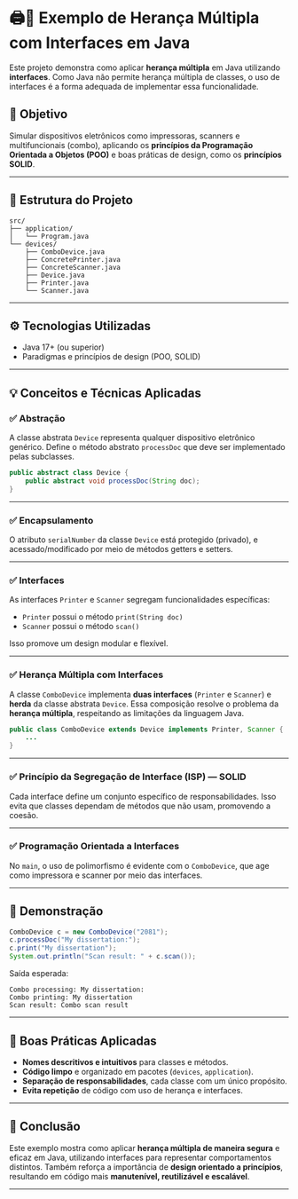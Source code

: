 # 🖨️📠 Exemplo de Herança Múltipla com Interfaces em Java

Este projeto demonstra como aplicar **herança múltipla** em Java utilizando **interfaces**.
 Como Java não permite herança múltipla de classes, o uso de interfaces é a forma adequada de implementar essa funcionalidade.

## 🚀 Objetivo

Simular dispositivos eletrônicos como impressoras, scanners e multifuncionais (combo), aplicando os **princípios da Programação Orientada a Objetos (POO)**
 e boas práticas de design, como os **princípios SOLID**.

---

## 📂 Estrutura do Projeto

```
src/
├── application/
│   └── Program.java
└── devices/
    ├── ComboDevice.java
    ├── ConcretePrinter.java
    ├── ConcreteScanner.java
    ├── Device.java
    ├── Printer.java
    └── Scanner.java
```

---

## ⚙️ Tecnologias Utilizadas

- Java 17+ (ou superior)
- Paradigmas e princípios de design (POO, SOLID)

---

## 💡 Conceitos e Técnicas Aplicadas

### ✅ **Abstração**
A classe abstrata `Device` representa qualquer dispositivo eletrônico genérico.
 Define o método abstrato `processDoc` que deve ser implementado pelas subclasses.

```java
public abstract class Device {
    public abstract void processDoc(String doc);
}
```

---

### ✅ **Encapsulamento**
O atributo `serialNumber` da classe `Device` está protegido (privado), e acessado/modificado por meio de métodos getters e setters.

---

### ✅ **Interfaces**
As interfaces `Printer` e `Scanner` segregam funcionalidades específicas:
- `Printer` possui o método `print(String doc)`
- `Scanner` possui o método `scan()`

Isso promove um design modular e flexível.

---

### ✅ **Herança Múltipla com Interfaces**
A classe `ComboDevice` implementa **duas interfaces** (`Printer` e `Scanner`) e **herda** da classe abstrata `Device`.
 Essa composição resolve o problema da **herança múltipla**, respeitando as limitações da linguagem Java.

```java
public class ComboDevice extends Device implements Printer, Scanner {
    ...
}
```

---

### ✅ **Princípio da Segregação de Interface (ISP)** — SOLID
Cada interface define um conjunto específico de responsabilidades. Isso evita que classes dependam de métodos que não usam, promovendo a coesão.

---

### ✅ **Programação Orientada a Interfaces**
No `main`, o uso de polimorfismo é evidente com o `ComboDevice`, que age como impressora e scanner por meio das interfaces.

---

## 🧪 Demonstração

```java
ComboDevice c = new ComboDevice("2081");
c.processDoc("My dissertation:");
c.print("My dissertation");
System.out.println("Scan result: " + c.scan());
```

Saída esperada:

```
Combo processing: My dissertation:
Combo printing: My dissertation
Scan result: Combo scan result
```

---

## 🧼 Boas Práticas Aplicadas

- **Nomes descritivos e intuitivos** para classes e métodos.
- **Código limpo** e organizado em pacotes (`devices`, `application`).
- **Separação de responsabilidades**, cada classe com um único propósito.
- **Evita repetição** de código com uso de herança e interfaces.

---

## 📘 Conclusão

Este exemplo mostra como aplicar **herança múltipla de maneira segura** e eficaz em Java, utilizando interfaces para representar comportamentos distintos. Também reforça a importância de **design orientado a princípios**, resultando em código mais **manutenível, reutilizável e escalável**.

---
